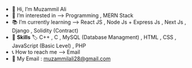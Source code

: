 - 👋 Hi, I’m Muzammil Ali
- 👀 I’m interested in --> Programming , MERN Stack
- :books: I’m currently learning --> React JS , Node Js + Express Js , Next Js , Django , Solidity (Contract)
- :pencil: <b>Skills</b> :label: C++ , C , MySQL (Database Managment) , HTML , CSS , JavaScript (Basic Level) , PHP
- :telephone_receiver: How to reach me --> Email
- :email: My Email : muzammilali28@gmail.com

<!---
muzammilali28/muzammilali28 is a ✨ special ✨ repository because its `README.md` (this file) appears on your GitHub profile.
You can click the Preview link to take a look at your changes.
--->
